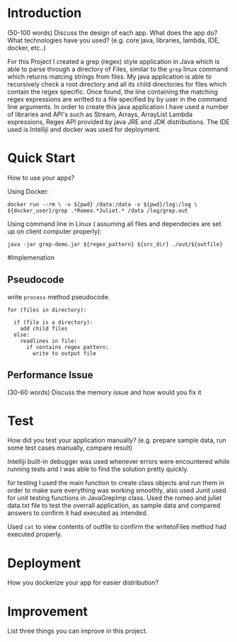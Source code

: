# Introduction
(50-100 words)
Discuss the design of each app. What does the app do? What technologies have you used? (e.g. core java, libraries, lambda, IDE, docker, etc..)

For this Project I created a grep (regex) style application in Java which is able to parse through a directory 
of Files, similar to the `grep` linux command which returns matcing strings from files.
My java application is able to recursively check a root directory and all its child directories for files which
contain the regex specific. Once found, the line containing the matching regex expressions are writted to a file
specified by by user in the command line arguments.
In order to create this java application I have used a number of libraries and API's such as Stream, Arrays, ArrayList
Lambda expressions, Regex API provided by java JRE and JDK distributions. The IDE used is Intelliji and docker was used for deployment.


# Quick Start
How to use your apps? 

Using Docker:

`docker run --rm \
-v ${pwd} /data:/data -v ${pwd}/log:/log \
${docker_user}/grep .*Romeo.*Juliet.* /data /log/grep.out`

Using command line in Linux ( assuming all files and dependecies are set up on client computer properly):

`java -jar grep-demo.jar ${regex_pattern} ${src_dir} ./out/${outfile}`

#Implemenation
## Pseudocode
write `process` method pseudocode.

```
for (files in directory):

  if (file is a directory):
    add child files 
  else:
    readlines in file:
      if contains regex pattern:
        write to output file

```


## Performance Issue
(30-60 words)
Discuss the memory issue and how would you fix it

# Test
How did you test your application manually? (e.g. prepare sample data, run some test cases manually, compare result)

Intelliji built-in debugger was used whenever errors were encountered while running tests and I was able to find the solution pretty quickly.

for testing I used the main function to create class objects and run them in order to make sure everything was working smoothly, also used Junit used for unit testing functions in JavaGrepImp class. Used the romeo and juliet data.txt file to test the overrall application, as sample data and compared answers to confirm it had executed as intended.

Used `cat` to view contents of outfile to confirm the writetoFiles method had executed properly.

# Deployment
How you dockerize your app for easier distribution?

# Improvement
List three things you can improve in this project.
